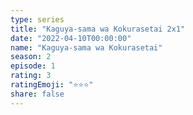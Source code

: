 ```yaml
---
type: series
title: "Kaguya-sama wa Kokurasetai 2x1"
date: "2022-04-10T00:00:00"
name: "Kaguya-sama wa Kokurasetai"
season: 2
episode: 1
rating: 3
ratingEmoji: "⭐️⭐️⭐️"
share: false
---
```

